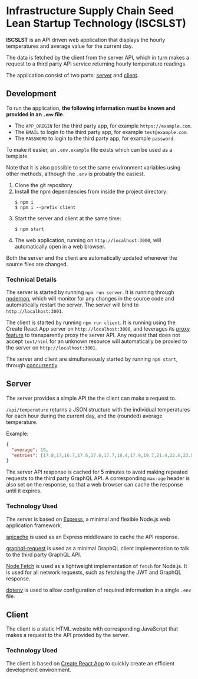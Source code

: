 # Infrastructure Supply Chain Seed Lean Startup Technology (ISCSLST)

**ISCSLST** is an API driven web application that displays the hourly temperatures and average value for the current day.

The data is fetched by the client from the server API, which in turn makes a request to a third party API service returning hourly temperature readings.

The application consist of two parts: [server](#server) and [client](#client).

## Development

To run the application, **the following information must be known and provided in an `.env` file**.
- The `APP_ORIGIN` for the third party app, for example `https://example.com`.
- The `EMAIL` to login to the third party app, for example `test@example.com`.
- The `PASSWORD` to login to the third party app, for example `password`.

To make it easier, an `.env.example` file exists which can be used as a template.

Note that it is also possible to set the same environment variables using other methods, although the `.env` is probably the easiest.

1. Clone the git repository
2. Install the npm dependencies from inside the project directory:
    ```console
    $ npm i
    $ npm i --prefix client
    ```
3. Start the server and client at the same time:
    ```console
    $ npm start
    ```
4. The web application, running on `http://localhost:3000`, will automatically open in a web browser.

Both the server and the client are automatically updated whenever the source files are changed.

### Technical Details

The server is started by running `npm run server`. It is running through [nodemon](https://nodemon.io/), which will monitor for any changes in the source code and automatically restart the server. The server will bind to `http://localhost:3001`.

The client is started by running `npm run client`. It is running using the Create React App server on `http://localhost:3000`, and leverages its [proxy feature](https://create-react-app.dev/docs/proxying-api-requests-in-development/) to transparently proxy the server API. Any request that does not accept `text/html` for an unknown resource will automatically be proxied to the server on `http://localhost:3001`.

The server and client are simultaneously started by running `npm start`, through [concurrently](https://github.com/kimmobrunfeldt/concurrently#readme).

## Server

The server provides a simple API the the client can make a request to.

`/api/temperature` returns a JSON structure with the individual temperatures for each hour during the current day, and the (rounded) average temperature.

Example:
```json
{
  "average": 19,
  "entries": [17.8,17,16.7,17.6,17.6,17.7,18.4,17.9,19.7,21.4,22.6,23.8,23.8,23.7,24.1,20.2,18.2,18.3,18.7,17.8,18.5,18.5,17.8,17.6]
}
```

The server API response is cached for 5 minutes to avoid making repeated requests to the third party GraphQL API. A corresponding `max-age` header is also set on the response, so that a web browser can cache the response until it expires.

### Technology Used

The server is based on [Express](https://expressjs.com/), a minimal and flexible Node.js web application framework.

[apicache](https://github.com/kwhitley/apicache#readme) is used as an Express middleware to cache the API response.

[graphql-request](https://github.com/prisma-labs/graphql-request#readme) is used as a minimal GraphQL client implementation to talk to the third party GraphQL API.

[Node Fetch](https://github.com/node-fetch/node-fetch#readme) is used as a lightweight implementation of `fetch` for Node.js. It is used for all network requests, such as fetching the JWT and GraphQL response.

[dotenv](https://github.com/motdotla/dotenv#readme) is used to allow configuration of required information in a single `.env` file.
## Client

The client is a static HTML website with corresponding JavaScript that makes a request to the API provided by the server.
### Technology Used

The client is based on [Create React App](https://reactjs.org/docs/create-a-new-react-app.html#create-react-app) to quickly create an efficient development environment.
